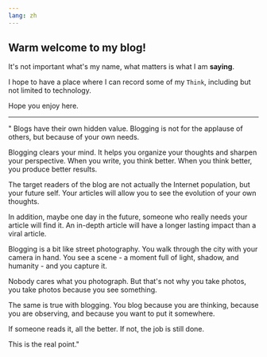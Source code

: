 ```yaml
---
lang: zh
---
```

## Warm welcome to my blog!

It's not important what's my name, what matters is what I am **saying**.

I hope to have a place where I can record some of my `Think`, including but not limited to technology.

Hope you enjoy here.

---

" Blogs have their own hidden value. Blogging is not for the applause of others, but because of your own needs.

  Blogging clears your mind. It helps you organize your thoughts and sharpen your perspective. When you write,  you think better. When you think better, you produce better results.

  The target readers of the blog are not actually the Internet population, but your future self. Your articles will allow you to see the evolution of your own thoughts.

  In addition, maybe one day in the future, someone who really needs your article will find it. An in-depth article will have a longer lasting impact than a viral article.

  Blogging is a bit like street photography. You walk through the city with your camera in hand. You see a scene - a moment full of light, shadow, and humanity - and you capture it.

  Nobody cares what you photograph. But that's not why you take photos, you take photos because you see something.

  The same is true with blogging. You blog because you are thinking, because you are observing, and because you want to put it somewhere.

  If someone reads it, all the better. If not, the job is still done.

  This is the real point."
